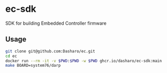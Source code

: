 # ec-sdk

SDK for building Embedded Controller firmware

## Usage

```bash
git clone git@github.com:Dasharo/ec.git
cd ec
docker run --rm -it -v $PWD:$PWD -w $PWD ghcr.io/dasharo/ec-sdk:main
make BOARD=system76/darp
```
